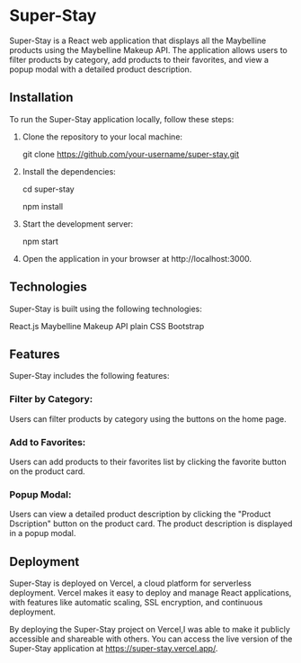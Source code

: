 # Super-Stay
Super-Stay is a React web application that displays all the Maybelline products using the Maybelline Makeup API. The application allows users to filter products by category, add products to their favorites, and view a popup modal with a detailed product description.

## Installation
To run the Super-Stay application locally, follow these steps:

1. Clone the repository to your local machine:

    git clone https://github.com/your-username/super-stay.git

2. Install the dependencies:

    cd super-stay
    
    npm install

3. Start the development server:

    npm start
    
4. Open the application in your browser at http://localhost:3000.

## Technologies
Super-Stay is built using the following technologies:

React.js
Maybelline Makeup API
plain CSS
Bootstrap

## Features
Super-Stay includes the following features:

### Filter by Category:  
Users can filter products by category using the buttons on the home page.

### Add to Favorites:
Users can add products to their favorites list by clicking the favorite button on the product card.

### Popup Modal: 
Users can view a detailed product description by clicking the "Product Dscription" button on the product card. The product description is displayed in a popup modal.

## Deployment
Super-Stay is deployed on Vercel, a cloud platform for serverless deployment. Vercel makes it easy to deploy and manage React applications, with features like automatic scaling, SSL encryption, and continuous deployment.


By deploying the Super-Stay project on Vercel,I was able to make it publicly accessible and shareable with others. You can access the live version of the Super-Stay application at https://super-stay.vercel.app/.
